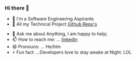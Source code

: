  ### Hi there 👋

- 🔭 I'm a Software Engineering Aspirants 
- 🌱 All my Technical Project [Github Repo's](https://github.com/imabhisht?tab=repositories)
<!-- - 👯 I’m looking to collaborate on ... Android -->
<!-- - 🤔 I’m looking for help with ... Firebase, MongoDB -->
- 💬 Ask me about Anything, I am happy to help;
- 📫 How to reach me: ... [linkedin](https://www.linkedin.com/in/imabhisht/)
- 😄 Pronouns: ... He/him
- ⚡ Fun fact: ...Developers love to stay awake at Night. LOL
